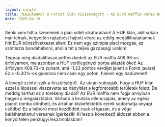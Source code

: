 ```yaml
---
layout: single
title: PÉNZHÁBORÚ! A Forint Klán Visszavágott - Az Euró Maffia Véres Napja!
date: 2025-04-16
---
```


Senki sem hitt a szemének a piac sötét sikátoraiban! A HUF klán, akit sokan már leírtak, kegyetlen rajtaütést hajtott végre az eddig megállíthatatlannak hitt EUR bűnszövetkezet ellen! Ez nem egy szimpla piaci mozgás, ez színtiszta bandaháború, ahol a tét a teljes gazdasági uralom!

Tegnap még diadalittasan pöffeszkedett az EUR maffia 409.96-os árfolyamon, ma azonban a HUF verőlegényei porba alázták őket! Az árfolyam 408.73-ra zuhant, ami -1.23 pontos vérdíjat jelent a Forint javára! Ez a -0.30%-os gyomros nem csak egy pofon, hanem egy hadüzenet!

A levegő szinte izzik a feszültségtől. Az utcán suttogják, hogy a HUF klán ezzel a lépéssel visszavette az irányítást a legfontosabb területek felett. De meddig tarthat ez a törékeny diadal? Az EUR maffia nem fogja annyiban hagyni a megaláztatást. Várható a brutális ellencsapás, amely az egész piacot romba döntheti, és ártatlan kisbefektetők ezreit sodorhatja anyagi csődbe! Ez a háború most kezdődött csak el igazán, és a vége beláthatatlanul véresnek ígérkezik! Ki lesz a következő áldozat ebben a könyörtelen pénzügyi leszámolásban?
